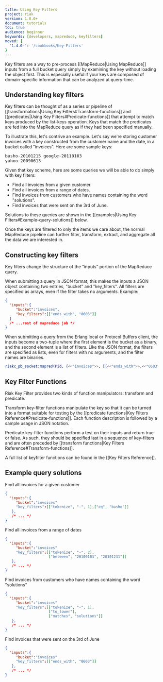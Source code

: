 ```yaml
---
title: Using Key Filters
project: riak
version: 1.0.0+
document: tutorials
toc: true
audience: beginner
keywords: [developers, mapreduce, keyfilters]
moved: {
  '1.4.0-': '/cookbooks/Key-Filters'
}
---
```


Key filters are a way to pre-process [[MapReduce|Using MapReduce]] inputs from a full bucket query simply by examining the key without loading the object first. This is especially useful if your keys are composed of domain-specific information that can be analyzed at query-time.

## Understanding key filters

Key filters can be thought of as a series or pipeline of [[transformations|Using Key Filters#Transform-functions]] and [[predicates|Using Key Filters#Predicate-functions]] that attempt to match keys produced by the list-keys operation.  Keys that match the predicates are fed into the MapReduce query as if they had been specified manually.

To illustrate this, let's contrive an example.  Let's say we're storing customer invoices with a key constructed from the customer name and the date, in a bucket called "invoices".  Here are some sample keys:

<notextile><pre>basho-20101215
google-20110103
yahoo-20090613</pre></notextile>

Given that key scheme, here are some queries we will be able to do simply with key filters:

* Find all invoices from a given customer.
* Find all invoices from a range of dates.
* Find invoices from customers who have names containing the word "solutions".
* Find invoices that were sent on the 3rd of June.

Solutions to these queries are shown in the [[examples|Using Key Filters#Example-query-solutions]] below.

Once the keys are filtered to only the items we care about, the normal MapReduce pipeline can further filter, transform, extract, and aggregate all the data we are interested in.

## Constructing key filters

Key filters change the structure of the "inputs" portion of the MapReduce query.

When submitting a query in JSON format, this makes the inputs a JSON object containing two entries, "bucket" and "key_filters". All filters are specified as arrays, even if the filter takes no arguments. Example:

```json
{
  "inputs":{
     "bucket":"invoices",
     "key_filters":[["ends_with", "0603"]]
  }
  /* ...rest of mapreduce job */
}
```

When submitting a query from the Erlang local or Protocol Buffers client, the inputs become a two-tuple where the first element is the bucket as a binary, and the second element is a list of filters. Like the JSON format, the filters are specified as lists, even for filters with no arguments, and the filter names are binaries.

```erlang
riakc_pb_socket:mapred(Pid, {<<"invoices">>, [[<<"ends_with">>,<<"0603">>]]}, Query).
```


## Key Filter Functions

Riak Key Filter provides two kinds of function manipulators: transform and predicate.

Transform key-filter functions manipulate the key so that it can be turned into a format suitable for testing by the [[predicate functions|Key Filters Reference#Predicate-functions]].  Each function description is followed by a sample usage in JSON notation.

Predicate key-filter functions perform a test on their inputs and return true or false. As such, they should be specified last in a sequence of key-filters and are often preceded by [[transform functions|Key Filters Reference#Transform-functions]].

A full list of keyfilter functions can be found in the [[Key Filters Reference]].


## Example query solutions

Find all invoices for a given customer

```json
{
  "inputs":{
     "bucket":"invoices"
     "key_filters":[["tokenize", "-", 1],["eq", "basho"]]
   },
   /* ... */
}
```

Find all invoices from a range of dates

```json
{
  "inputs":{
     "bucket":"invoices"
     "key_filters":[["tokenize", "-", 2],
                    ["between", "20100101", "20101231"]]
   },
   /* ... */
}
```

Find invoices from customers who have names containing the word "solutions"

```json
{
  "inputs":{
     "bucket":"invoices"
     "key_filters":[["tokenize", "-", 1],
                    ["to_lower"],
                    ["matches", "solutions"]]
   },
   /* ... */
}
```

Find invoices that were sent on the 3rd of June

```json
{
  "inputs":{
     "bucket":"invoices"
     "key_filters":[["ends_with", "0603"]]
   },
   /* ... */
}
```
